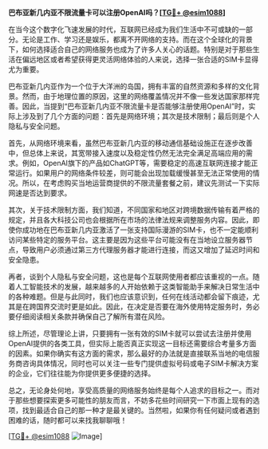 **巴布亚新几内亚不限流量卡可以注册OpenAI吗？[[TG💪+ @esim1088](https://t.me/s/esim1088)]**

在当今这个数字化飞速发展的时代，互联网已经成为我们生活中不可或缺的一部分。无论是工作、学习还是娱乐，都离不开网络的支持。而在这个全球化的背景下，如何选择适合自己的网络服务也成为了许多人关心的话题。特别是对于那些生活在偏远地区或者希望获得更灵活网络体验的人来说，选择一张合适的SIM卡显得尤为重要。

巴布亚新几内亚作为一个位于大洋洲的岛国，拥有丰富的自然资源和多样的文化背景。然而，由于地理位置的原因，这里的网络覆盖情况并不像一些发达国家那样完善。因此，当提到“巴布亚新几内亚不限流量卡是否能够注册使用OpenAI”时，实际上涉及到了几个方面的问题：首先是网络环境；其次是技术限制；最后则是个人隐私与安全问题。

首先，从网络环境来看，虽然巴布亚新几内亚的移动通信基础设施正在逐步改善中，但总体上来说，其宽带接入速度以及稳定性仍然无法完全满足高端应用的需求。例如，OpenAI旗下的产品如ChatGPT等，需要稳定的高速互联网连接才能正常运行。如果用户的网络条件较差，则可能会出现加载缓慢甚至无法正常使用的情况。所以，在考虑购买当地运营商提供的不限流量套餐之前，建议先测试一下实际网速是否达到要求。

其次，关于技术限制方面，我们知道，不同国家和地区对跨境数据传输有着严格的规定，并且各大科技公司也会根据所在市场的法律法规来调整服务内容。因此，即使你成功地在巴布亚新几内亚激活了一张支持国际漫游的SIM卡，也不一定能顺利访问某些特定的服务平台。这主要是因为这些平台可能没有在当地设立服务器节点，导致用户必须通过第三方代理服务器才能进行连接，而这又增加了延迟时间和安全隐患。

再者，谈到个人隐私与安全问题，这也是每个互联网使用者都应该重视的一点。随着人工智能技术的发展，越来越多的人开始依赖于这类智能助手来解决日常生活中的各种难题。但是与此同时，我们也应该意识到，任何在线活动都会留下痕迹，尤其是在跨国界交流时更是如此。因此，在决定是否要在海外使用特定服务时，务必要仔细阅读相关条款并确保自己了解所有潜在风险。

综上所述，尽管理论上讲，只要拥有一张有效的SIM卡就可以尝试去注册并使用OpenAI提供的各类工具，但实际上能否真正实现这一目标还需要综合考量多方面的因素。如果你确实有这方面的需求，那么最好的办法就是直接联系当地的电信服务商咨询具体情况，同时也可以关注一些专门提供虚拟号码或电子SIM卡解决方案的企业，它们往往能为你提供更多便捷的选择。

总之，无论身处何地，享受高质量的网络服务始终是每个人追求的目标之一。而对于那些想要探索更多可能性的朋友而言，不妨多花些时间研究一下市面上现有的选项，找到最适合自己的那一种才是最关键的。当然啦，如果你有任何疑问或者遇到困难的话，随时都可以来找我聊聊哦！

[[TG💪+ @esim1088](https://t.me/s/esim1088) ![Image](https://i.postimg.cc/4NQfJmqS/Snipaste-2025-05-13-00-14-12.png)]